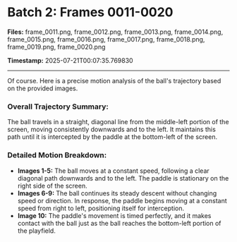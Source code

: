 # Batch 2: Frames 0011-0020

**Files:** frame_0011.png, frame_0012.png, frame_0013.png, frame_0014.png, frame_0015.png, frame_0016.png, frame_0017.png, frame_0018.png, frame_0019.png, frame_0020.png

**Timestamp:** 2025-07-21T00:07:35.769830

---

Of course. Here is a precise motion analysis of the ball's trajectory based on the provided images.

### Overall Trajectory Summary:
The ball travels in a straight, diagonal line from the middle-left portion of the screen, moving consistently downwards and to the left. It maintains this path until it is intercepted by the paddle at the bottom-left of the screen.

### Detailed Motion Breakdown:
*   **Images 1-5:** The ball moves at a constant speed, following a clear diagonal path downwards and to the left. The paddle is stationary on the right side of the screen.
*   **Images 6-9:** The ball continues its steady descent without changing speed or direction. In response, the paddle begins moving at a constant speed from right to left, positioning itself for interception.
*   **Image 10:** The paddle's movement is timed perfectly, and it makes contact with the ball just as the ball reaches the bottom-left portion of the playfield.
